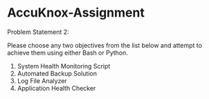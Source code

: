 # AccuKnox-Assignment

Problem Statement 2:

Please choose any two objectives from the list below and attempt to achieve them using either Bash or Python.
1. System Health Monitoring Script
2. Automated Backup Solution
3. Log File Analyzer
4. Application Health Checker
